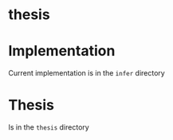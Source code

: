 # thesis

# Implementation

Current implementation is in the `infer` directory

# Thesis

Is in the `thesis` directory
